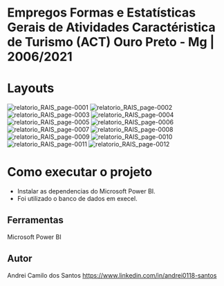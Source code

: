 # Empregos Formas e Estatísticas Gerais de Atividades Caractéristica de Turismo (ACT) Ouro Preto - Mg | 2006/2021


# Layouts

![relatorio_RAIS_page-0001](https://github.com/andrei0118/Analise-ACT-Powerbi/assets/75299828/81b1d07f-c5a8-4e3d-ba24-5953452dc9fc)
![relatorio_RAIS_page-0002](https://github.com/andrei0118/Analise-ACT-Powerbi/assets/75299828/d074fc7a-f89f-40cb-9d29-34d82be82537)
![relatorio_RAIS_page-0003](https://github.com/andrei0118/Analise-ACT-Powerbi/assets/75299828/ab7671ca-82f1-476f-a704-0b5d69856f25)
![relatorio_RAIS_page-0004](https://github.com/andrei0118/Analise-ACT-Powerbi/assets/75299828/73f27f2c-3d77-475a-b36b-e4a985ca3585)
![relatorio_RAIS_page-0005](https://github.com/andrei0118/Analise-ACT-Powerbi/assets/75299828/a1ae2da0-08a1-49c6-b213-ad226ed7ffe7)
![relatorio_RAIS_page-0006](https://github.com/andrei0118/Analise-ACT-Powerbi/assets/75299828/f3b630d4-fe4d-4dbc-99ce-2f80c68dabdc)
![relatorio_RAIS_page-0007](https://github.com/andrei0118/Analise-ACT-Powerbi/assets/75299828/7a2e7ace-c6ca-4f81-8399-7c202448a888)
![relatorio_RAIS_page-0008](https://github.com/andrei0118/Analise-ACT-Powerbi/assets/75299828/f7b5bdc3-b8f2-491c-9e16-323a027a8c4f)
![relatorio_RAIS_page-0009](https://github.com/andrei0118/Analise-ACT-Powerbi/assets/75299828/d0721e33-60dc-4ff4-bcf0-8d4e8b775f7d)
![relatorio_RAIS_page-0010](https://github.com/andrei0118/Analise-ACT-Powerbi/assets/75299828/fa2dc34a-b37f-4f1e-bfec-bf252c53c169)
![relatorio_RAIS_page-0011](https://github.com/andrei0118/Analise-ACT-Powerbi/assets/75299828/fe8aa3df-3d87-489f-b3d2-b7d447d25a7a)
![relatorio_RAIS_page-0012](https://github.com/andrei0118/Analise-ACT-Powerbi/assets/75299828/607409e3-8d10-44ec-99d3-48e58ef9a313)

# Como executar o projeto

- Instalar as dependencias do Microsoft Power BI.
- Foi utilizado o banco de dados em execel.

## Ferramentas

Microsoft Power BI

## Autor
Andrei Camilo dos Santos
https://www.linkedin.com/in/andrei0118-santos
